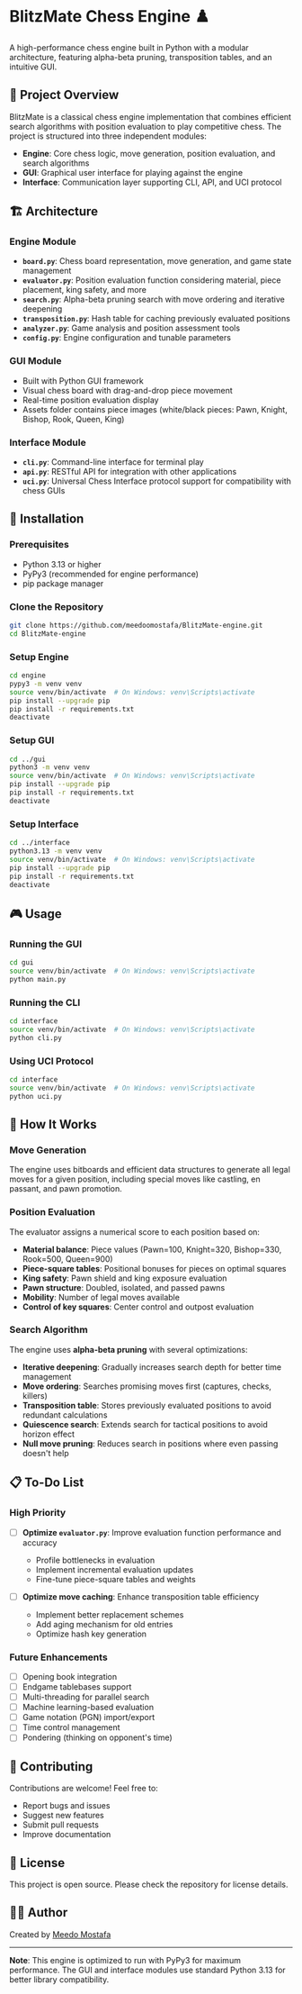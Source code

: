# BlitzMate Chess Engine ♟️

A high-performance chess engine built in Python with a modular architecture, featuring alpha-beta pruning, transposition tables, and an intuitive GUI.

## 🎯 Project Overview

BlitzMate is a classical chess engine implementation that combines efficient search algorithms with position evaluation to play competitive chess. The project is structured into three independent modules:

- **Engine**: Core chess logic, move generation, position evaluation, and search algorithms
- **GUI**: Graphical user interface for playing against the engine
- **Interface**: Communication layer supporting CLI, API, and UCI protocol

## 🏗️ Architecture

### Engine Module
- **`board.py`**: Chess board representation, move generation, and game state management
- **`evaluator.py`**: Position evaluation function considering material, piece placement, king safety, and more
- **`search.py`**: Alpha-beta pruning search with move ordering and iterative deepening
- **`transposition.py`**: Hash table for caching previously evaluated positions
- **`analyzer.py`**: Game analysis and position assessment tools
- **`config.py`**: Engine configuration and tunable parameters

### GUI Module
- Built with Python GUI framework
- Visual chess board with drag-and-drop piece movement
- Real-time position evaluation display
- Assets folder contains piece images (white/black pieces: Pawn, Knight, Bishop, Rook, Queen, King)

### Interface Module
- **`cli.py`**: Command-line interface for terminal play
- **`api.py`**: RESTful API for integration with other applications
- **`uci.py`**: Universal Chess Interface protocol support for compatibility with chess GUIs

## 🚀 Installation

### Prerequisites
- Python 3.13 or higher
- PyPy3 (recommended for engine performance)
- pip package manager

### Clone the Repository
```bash
git clone https://github.com/meedoomostafa/BlitzMate-engine.git
cd BlitzMate-engine
```

### Setup Engine
```bash
cd engine
pypy3 -m venv venv
source venv/bin/activate  # On Windows: venv\Scripts\activate
pip install --upgrade pip
pip install -r requirements.txt
deactivate
```

### Setup GUI
```bash
cd ../gui
python3 -m venv venv
source venv/bin/activate  # On Windows: venv\Scripts\activate
pip install --upgrade pip
pip install -r requirements.txt
deactivate
```

### Setup Interface
```bash
cd ../interface
python3.13 -m venv venv
source venv/bin/activate  # On Windows: venv\Scripts\activate
pip install --upgrade pip
pip install -r requirements.txt
deactivate
```

## 🎮 Usage

### Running the GUI
```bash
cd gui
source venv/bin/activate  # On Windows: venv\Scripts\activate
python main.py
```

### Running the CLI
```bash
cd interface
source venv/bin/activate  # On Windows: venv\Scripts\activate
python cli.py
```

### Using UCI Protocol
```bash
cd interface
source venv/bin/activate  # On Windows: venv\Scripts\activate
python uci.py
```

## 🧠 How It Works

### Move Generation
The engine uses bitboards and efficient data structures to generate all legal moves for a given position, including special moves like castling, en passant, and pawn promotion.

### Position Evaluation
The evaluator assigns a numerical score to each position based on:
- **Material balance**: Piece values (Pawn=100, Knight=320, Bishop=330, Rook=500, Queen=900)
- **Piece-square tables**: Positional bonuses for pieces on optimal squares
- **King safety**: Pawn shield and king exposure evaluation
- **Pawn structure**: Doubled, isolated, and passed pawns
- **Mobility**: Number of legal moves available
- **Control of key squares**: Center control and outpost evaluation

### Search Algorithm
The engine uses **alpha-beta pruning** with several optimizations:
- **Iterative deepening**: Gradually increases search depth for better time management
- **Move ordering**: Searches promising moves first (captures, checks, killers)
- **Transposition table**: Stores previously evaluated positions to avoid redundant calculations
- **Quiescence search**: Extends search for tactical positions to avoid horizon effect
- **Null move pruning**: Reduces search in positions where even passing doesn't help

## 📋 To-Do List

### High Priority
- [ ] **Optimize `evaluator.py`**: Improve evaluation function performance and accuracy
  - Profile bottlenecks in evaluation
  - Implement incremental evaluation updates
  - Fine-tune piece-square tables and weights
  
- [ ] **Optimize move caching**: Enhance transposition table efficiency
  - Implement better replacement schemes
  - Add aging mechanism for old entries
  - Optimize hash key generation

### Future Enhancements
- [ ] Opening book integration
- [ ] Endgame tablebases support
- [ ] Multi-threading for parallel search
- [ ] Machine learning-based evaluation
- [ ] Game notation (PGN) import/export
- [ ] Time control management
- [ ] Pondering (thinking on opponent's time)

## 🤝 Contributing

Contributions are welcome! Feel free to:
- Report bugs and issues
- Suggest new features
- Submit pull requests
- Improve documentation

## 📄 License

This project is open source. Please check the repository for license details.

## 👨‍💻 Author

Created by [Meedo Mostafa](https://github.com/meedoomostafa)

---

**Note**: This engine is optimized to run with PyPy3 for maximum performance. The GUI and interface modules use standard Python 3.13 for better library compatibility.